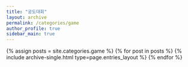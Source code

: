 ```yaml
---
title: "궁도대회"
layout: archive
permalink: /categories/game
author_profile: true
sidebar_main: true
---
```



{% assign posts = site.categories.game %}
{% for post in posts %} {% include archive-single.html type=page.entries_layout %} {% endfor %}